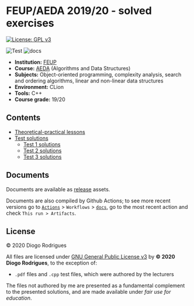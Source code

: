 # FEUP/AEDA 2019/20 - solved exercises

[![License: GPL v3](https://img.shields.io/badge/License-GPLv3-blue.svg)](https://www.gnu.org/licenses/gpl-3.0)

![Test](https://github.com/dmfrodrigues/feup-aeda-ex/workflows/test/badge.svg)
![docs](https://github.com/dmfrodrigues/feup-aeda-ex/workflows/docs/badge.svg)

- **Institution:** [FEUP](https://sigarra.up.pt/feup/en/web_page.Inicial)
- **Course:** [AEDA](https://sigarra.up.pt/feup/en/ucurr_geral.ficha_uc_view?pv_ocorrencia_id=436433) (Algorithms and Data Structures)
- **Subjects:** Object-oriented programming, complexity analysis, search and ordering algorithms, linear and non-linear data structures
- **Environment:** CLion
- **Tools:** C++
- **Course grade:** 19/20

## Contents

- [Theoretical-practical lessons](tp)
- [Test solutions](tests)
    - [Test 1 solutions](tests/test1)
    - [Test 2 solutions](tests/test2)
    - [Test 3 solutions](tests/test3)

## Documents

Documents are available as [release](https://github.com/dmfrodrigues/feup-aeda-ex/releases) assets.

Documents are also compiled by Github Actions; to see more recent versions go to [`Actions`](https://github.com/dmfrodrigues/feup-aeda-ex/actions) > `Workflows` > [`docs`](https://github.com/dmfrodrigues/feup-aeda-ex/actions?query=workflow%3Adocs), go to the most recent action and check `This run > Artifacts`.

## License

© 2020 Diogo Rodrigues

All files are licensed under [GNU General Public License v3](LICENSE) by **© 2020 Diogo Rodrigues**, to the exception of:
- `.pdf` files and `.cpp` test files, which were authored by the lecturers

The files not authored by me are presented as a fundamental complement to the presented solutions, and are made available under *fair use for education*.
